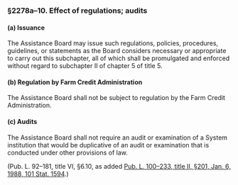 ### §2278a–10. Effect of regulations; audits ###

[]()

#### (a) Issuance ####

The Assistance Board may issue such regulations, policies, procedures, guidelines, or statements as the Board considers necessary or appropriate to carry out this subchapter, all of which shall be promulgated and enforced without regard to subchapter II of chapter 5 of title 5.

[]()

#### (b) Regulation by Farm Credit Administration ####

The Assistance Board shall not be subject to regulation by the Farm Credit Administration.

[]()

#### (c) Audits ####

The Assistance Board shall not require an audit or examination of a System institution that would be duplicative of an audit or examination that is conducted under other provisions of law.

(Pub. L. 92–181, title VI, §6.10, as added [Pub. L. 100–233, title II, §201, Jan. 6, 1988, 101 Stat. 1594](/statviewer.htm?volume=101&page=1594).)